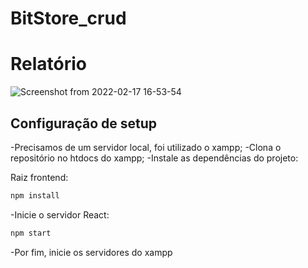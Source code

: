 # BitStore_crud

# Relatório

![Screenshot from 2022-02-17 16-53-54](https://user-images.githubusercontent.com/78766172/154579849-df2f2529-3acc-4722-a7a8-882519aa7b1d.png)

## Configuração de setup
-Precisamos de um servidor local, foi utilizado o xampp;
-Clona o repositório no htdocs do xampp;
-Instale as dependências do projeto:

Raiz frontend:
```bash
npm install
```
-Inicie o servidor React:
```bash
npm start
```
-Por fim, inicie os servidores do xampp

